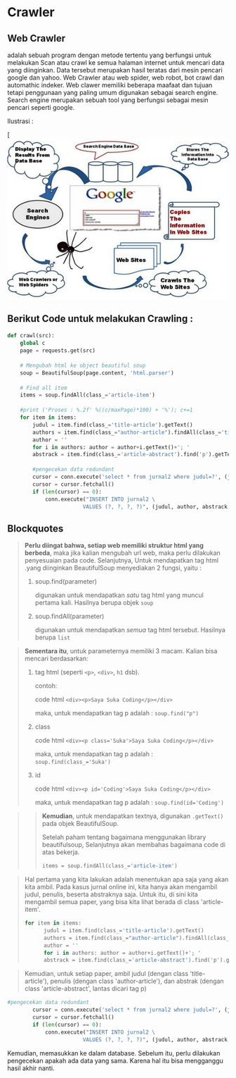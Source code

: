# Crawler 

## Web Crawler

adalah sebuah program dengan metode tertentu yang berfungsi untuk melakukan Scan atau crawl ke semua halaman internet untuk mencari data yang diinginkan. Data tersebut merupakan hasil teratas dari mesin pencari google dan yahoo. Web Crawler atau web spider, web robot, bot crawl dan automathic indeker. Web clawer memiliki beberapa maafaat dan tujuan tetapi penggunaan yang paling umum digunakan sebagai search engine. Search engine merupakan sebuah tool yang berfungsi sebagai mesin pencari seperti google.

Ilustrasi : 

[![Material for MkDocs](assets/images/Crawler.jpeg)

## Berikut Code untuk melakukan Crawling :

```python
def crawl(src):
	global c
    page = requests.get(src)

    # Mengubah html ke object beautiful soup
    soup = BeautifulSoup(page.content, 'html.parser')

    # Find all item
    items = soup.findAll(class_='article-item')

    #print ('Proses : %.2f' %((c/maxPage)*100) + '%'); c+=1
    for item in items:
        judul = item.find(class_='title-article').getText()
        authors = item.find(class_="author-article").findAll(class_='title-author')
        author = ''
        for i in authors: author = author+i.getText()+'; '
        abstrack = item.find(class_='article-abstract').find('p').getText()

        #pengecekan data redundant
        cursor = conn.execute('select * from jurnal2 where judul=?', (judul,))
        cursor = cursor.fetchall()
        if (len(cursor) == 0):
            conn.execute("INSERT INTO jurnal2 \
                        VALUES (?, ?, ?, ?)", (judul, author, abstrack, kategori));
```

## Blockquotes

> **Perlu diingat bahwa, setiap web memiliki struktur html yang berbeda**, maka jika kalian mengubah url web, maka perlu dilakukan penyesuaian pada code. Selanjutnya, Untuk mendapatkan tag html .yang diinginkan BeautifulSoup menyediakan 2 fungsi, yaitu :
>
> 1. soup.find(parameter)
>
>    digunakan untuk mendapatkan *satu* tag html yang muncul pertama kali. Hasilnya berupa objek `soup`
>
> 2. soup.findAll(parameter)
>
>    digunakan untuk mendapatkan *semua* tag html tersebut. Hasilnya berupa `list`
>
>    

> **Sementara itu**, untuk parameternya memiliki 3 macam. Kalian bisa mencari berdasarkan:
>
> 1. tag html (seperti `<p>`, `<div>`, `h1` dsb).
>
>    contoh:
>
>    code html `<div><p>Saya Suka Coding</p></div>`
>
>    maka, untuk mendapatkan tag p adalah : `soup.find("p")`
>
> 2. class
>
>    code html `<div><p class='Suka'>Saya Suka Coding</p></div>`
>
>    maka, untuk mendapatkan tag p adalah : `soup.find(class_='Suka')`
>
> 3. id
>
>    code html `<div><p id='Coding'>Saya Suka Coding</p></div>`
>
>    maka, untuk mendapatkan tag p adalah : `soup.find(id='Coding')`

> > **Kemudian**, untuk mendapatkan textnya, digunakan `.getText()` pada objek BeautifulSoup.
> >
> > Setelah paham tentang bagaimana menggunakan library beautifulsoup, Selanjutnya akan membahas bagaimana code di atas bekerja.
> >
> > ```python
> > items = soup.findAll(class_='article-item')
> > ```

> Hal pertama yang kita lakukan adalah menentukan apa saja yang akan kita ambil. Pada kasus jurnal online ini, kita hanya akan mengambil judul, penulis, beserta abstraknya saja. Untuk itu, di sini kita mengambil semua paper, yang bisa kita lihat berada di class 'article-item'.
>
>   ``` python
>   for item in items:
>         judul = item.find(class_='title-article').getText()
>         authors = item.find(class_="author-article").findAll(class_='title-author')
>         author = ''
>         for i in authors: author = author+i.getText()+'; '
>         abstrack = item.find(class_='article-abstract').find('p').getText()
>   ```

  > Kemudian, untuk setiap paper, ambil judul (dengan class 'title-article'), penulis (dengan class 'author-article'), dan abstrak (dengan class 'article-abstract', lantas dicari tag p)

``` python
#pengecekan data redundant
        cursor = conn.execute('select * from jurnal2 where judul=?', (judul,))
        cursor = cursor.fetchall()
        if (len(cursor) == 0):
            conn.execute("INSERT INTO jurnal2 \
                        VALUES (?, ?, ?, ?)", (judul, author, abstrack, kategori));

```

Kemudian, memasukkan ke dalam database. Sebelum itu, perlu dilakukan pengecekan apakah ada data yang sama. Karena hal itu bisa mengganggu hasil akhir nanti.

